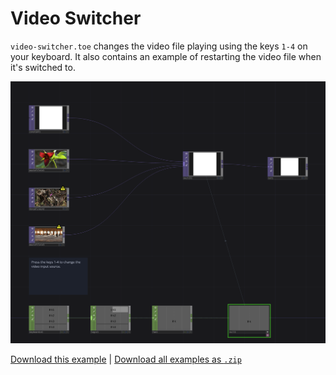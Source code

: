 # Video Switcher

`video-switcher.toe` changes the video file playing using the keys `1-4` on your keyboard. It also contains an example of restarting the video file when it's switched to.

![A TouchDesigner file showing a network of video files. One is selected to play using the Switch TOP.](video-switcher.png)

[Download this example](https://github.com/XRRCA/CreativeCoding/raw/main/touchdesigner/video-switcher/video-switcher.toe) | [Download all examples as `.zip`](https://github.com/XRRCA/CreativeCoding/archive/refs/heads/main.zip)
